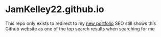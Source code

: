 # JamKelley22.github.io
This repo only exists to redirect to my [new portfolio](https://jamkelley.com)
SEO still shows this Github website as one of the top search results when searching for me
